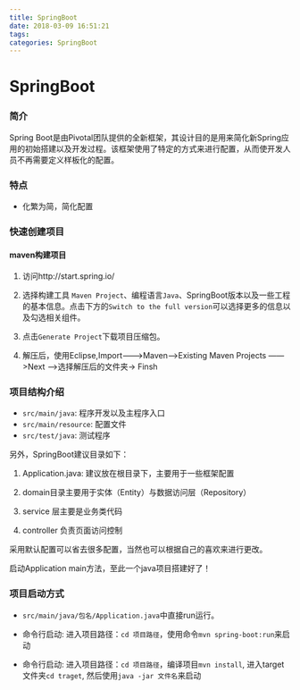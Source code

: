 ```yaml
---
title: SpringBoot
date: 2018-03-09 16:51:21
tags:
categories: SpringBoot
---
```


# SpringBoot

### 简介
Spring Boot是由Pivotal团队提供的全新框架，其设计目的是用来简化新Spring应用的初始搭建以及开发过程。该框架使用了特定的方式来进行配置，从而使开发人员不再需要定义样板化的配置。

### 特点
- 化繁为简，简化配置

### 快速创建项目

#### maven构建项目

1. 访问http://start.spring.io/

2. 选择构建工具 `Maven Project`、编程语言`Java`、SpringBoot版本以及一些工程的基本信息。点击下方的`Switch to the full version`可以选择更多的信息以及勾选相关组件。

3. 点击`Generate Project`下载项目压缩包。

4. 解压后，使用Eclipse,Import———>Maven——>Existing Maven Projects ——>Next
——>选择解压后的文件夹-> Finsh

### 项目结构介绍

- `src/main/java`: 程序开发以及主程序入口
- `src/main/resource`: 配置文件
- `src/test/java`: 测试程序

另外，SpringBoot建议目录如下：

1. Application.java: 建议放在根目录下，主要用于一些框架配置

2. domain目录主要用于实体（Entity）与数据访问层（Repository）

3. service 层主要是业务类代码

4. controller 负责页面访问控制

采用默认配置可以省去很多配置，当然也可以根据自己的喜欢来进行更改。

启动Application main方法，至此一个java项目搭建好了！

### 项目启动方式

- `src/main/java/包名/Application.java`中直接run运行。

- 命令行启动: 进入项目路径：`cd 项目路径`，使用命令`mvn spring-boot:run`来启动

- 命令行启动: 进入项目路径：`cd 项目路径`，编译项目`mvn install`, 进入target文件夹`cd traget`, 然后使用`java -jar 文件名`来启动
